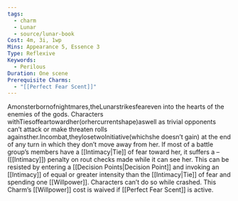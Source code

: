 ```yaml
---
tags:
  - charm
  - Lunar
  - source/lunar-book
Cost: 4m, 3i, 1wp
Mins: Appearance 5, Essence 3
Type: Reflexive
Keywords:
  - Perilous
Duration: One scene
Prerequisite Charms:
  - "[[Perfect Fear Scent]]"
---
```

Amonsterbornofnightmares,theLunarstrikesfeareven into the hearts of the enemies of the gods. Characters withTiesoffeartowardher(orhercurrentshape)aswell as trivial opponents can’t attack or make threaten rolls againsther.Incombat,theylosetwoInitiative(whichshe doesn’t gain) at the end of any turn in which they don’t move away from her. If most of a battle group’s members have a [[Intimacy|Tie]] of fear toward her, it suffers a –([[Intimacy]]) penalty on rout checks made while it can see her. This can be resisted by entering a [[Decision Points|Decision Point]] and invoking an [[Intimacy]] of equal or greater intensity than the [[Intimacy|Tie]] of fear and spending one [[Willpower]]. Characters can’t do so while crashed. This Charm’s [[Willpower]] cost is waived if [[Perfect Fear Scent]] is active.